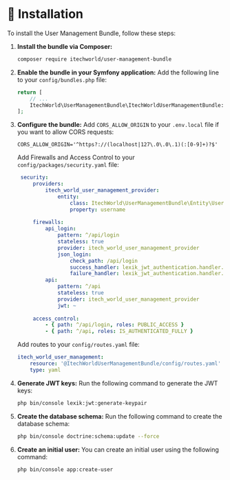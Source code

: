 # 🚀 Installation

To install the User Management Bundle, follow these steps:

1. **Install the bundle via Composer:**
   ```bash
   composer require itechworld/user-management-bundle
   ```
2. **Enable the bundle in your Symfony application:**
   Add the following line to your `config/bundles.php` file:
   ```php
   return [
       // ...
       ItechWorld\UserManagementBundle\ItechWorldUserManagementBundle::class => ['all' => true],
   ];
   ```
3. **Configure the bundle:**
   Add `CORS_ALLOW_ORIGIN` to your `.env.local` file if you want to allow CORS requests:
   ```dotenv
   CORS_ALLOW_ORIGIN='^https?://(localhost|127\.0\.0\.1)(:[0-9]+)?$'
   ```
   Add Firewalls and Access Control to your `config/packages/security.yaml` file:
   ```yaml
    security:    
        providers:
            itech_world_user_management_provider:
                entity:
                    class: ItechWorld\UserManagementBundle\Entity\User
                    property: username
        
        firewalls:  
            api_login:
                pattern: ^/api/login
                stateless: true
                provider: itech_world_user_management_provider
                json_login:
                    check_path: /api/login
                    success_handler: lexik_jwt_authentication.handler.authentication_success
                    failure_handler: lexik_jwt_authentication.handler.authentication_failure
            api:
                pattern: ^/api
                stateless: true
                provider: itech_world_user_management_provider
                jwt: ~
        
        access_control:
            - { path: ^/api/login, roles: PUBLIC_ACCESS }
            - { path: ^/api, roles: IS_AUTHENTICATED_FULLY }
   ```
   Add routes to your `config/routes.yaml` file:
   ```yaml
   itech_world_user_management:
       resource: '@ItechWorldUserManagementBundle/config/routes.yaml'
       type: yaml
   ```
4. **Generate JWT keys:**
   Run the following command to generate the JWT keys:
   ```bash
   php bin/console lexik:jwt:generate-keypair
   ```
5. **Create the database schema:**
   Run the following command to create the database schema:
   ```bash
   php bin/console doctrine:schema:update --force
   ```
6. **Create an initial user:**
   You can create an initial user using the following command:
   ```bash
   php bin/console app:create-user
   ```
